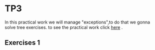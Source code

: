 # TP3
In this practical work we will manage "exceptions",to do that we gonna solve tree exercises.
to see the practical work click [here](https://github.com/AchrafeElalaoui/POO-JAVA/blob/main/TP3/tp3.pdf) . 
## Exercises 1

